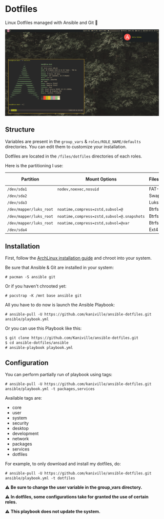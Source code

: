 # Dotfiles

Linux Dotfiles managed with Ansible and Git 🌸

![](src/screenshot.png)

## Structure

Variables are present in the `group_vars` & `roles/ROLE_NAME/defaults` directories. You can edit them to customize your installation.

Dotfiles are located in the `/files/dotfiles` directories of each roles.

Here is the partitioning I use:

| Partition               | Mount Options                             | Filesystem | Mount Point   |
|-------------------------|-------------------------------------------|------------|---------------|
| `/dev/sda1`             |`nodev,noexec,nosuid`                      | FAT-32     | `/boot`       |
| `/dev/sda2`             |                                           | Swap       | [SWAP]        |
| `/dev/sda3`             |                                           | Luks2      |               |
| `/dev/mapper/luks_root` |`noatime,compress=zstd,subvol=@`           | Btrfs      | `/`           |
| `/dev/mapper/luks_root` |`noatime,compress=zstd,subvol=@.snapshots` | Btrfs      | `/.snapshots` |
| `/dev/mapper/luks_root` |`noatime,compress=zstd,subvol=@var`        | Btrfs      | `/var`        |
| `/dev/sda4`             |                                           | Ext4       | `/home`       |

## Installation

First, follow the [ArchLinux installation guide](https://wiki.archlinux.org/title/Installation_guide) and chroot into your system.

Be sure that Ansible & Git are installed in your system:
```
# pacman -S ansible git
```

Or if you haven't chrooted yet:
```
# pacstrap -K /mnt base ansible git
```

All you have to do now is launch the Ansible Playbook:
```
# ansible-pull -U https://github.com/kaniville/ansible-dotfiles.git ansible/playbook.yml
```

Or you can use this Playbook like this:
```
$ git clone https://github.com/Kaniville/ansible-dotfiles.git
$ cd ansible-dotfiles/ansible
# ansible-playbook playbook.yml
```

## Configuration

You can perform partially run of playbook using tags:
```
# ansible-pull -U https://github.com/kaniville/ansible-dotfiles.git ansible/playbook.yml -t packages,services
```

Available tags are:
- core
- user
- system
- security
- desktop
- development
- network
- packages
- services
- dotfiles

For example, to only download and install my dotfiles, do:
```
# ansible-pull -U https://github.com/kaniville/ansible-dotfiles.git ansible/playbook.yml -t dotfiles
```

⚠️ **Be sure to change the user variable in the group_vars directory.**

⚠️ **In dotfiles, some configurations take for granted the use of certain roles.**

⚠️ **This playbook does not update the system.**
